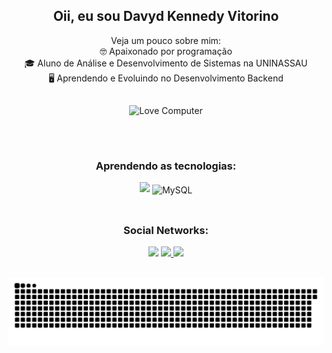 <div align="center">
  <h2> Oii, eu sou Davyd Kennedy Vitorino</h2>

Veja um pouco sobre mim:<br>
   🤓 Apaixonado por programação<br>
   🎓 Aluno de Análise e Desenvolvimento de Sistemas na UNINASSAU<br>
   🖥️ Aprendendo e Evoluindo no Desenvolvimento Backend<br>
</div>

## 

<div align="center">
  <img alt="Love Computer" src="https://user-images.githubusercontent.com/82242582/173188747-879ecc93-4a4e-40c8-bc84-a87ec8de502b.png" min-width="350px" max-width="350px" width="350px"/>
</div>

##

<div align="center" style="display: inline_block"><br>
  <h3>Aprendendo as tecnologias:</h3>
  <img src="https://cdn.jsdelivr.net/gh/devicons/devicon/icons/python/python-original-wordmark.svg" />
  <img align="center" alt="MySQL" height="30" width="40" src="https://cdn.jsdelivr.net/gh/devicons/devicon/icons/mysql/mysql-plain.svg"/>
</div>
<br>  

##
<div align="center">
  <h3>Social Networks:</h3>
  <a href="https://instagram.com/vitorinokennedy" target="_blank"><img src="https://img.shields.io/badge/-Instagram-%23E4405F?style=for-the-badge&logo=instagram&logoColor=white" target="_blank"></a>
  <a href = "mailto:dkennyvs@gmail.com"><img src="https://img.shields.io/badge/-Gmail-%23333?style=for-the-badge&logo=gmail&logoColor=black" target="_blank">    </a>
  <a href="https://www.linkedin.com/in/kennedy-vitorino-595b63238/" target="_blank"><img src="https://img.shields.io/badge/-LinkedIn-%230077B5?style=for-the-badge&logo=linkedin&logoColor=white" target="_blank"></a> 

##

  ![Snake animation](https://github.com/kennedyvitorino/kennedyvitorino/blob/output/github-contribution-grid-snake.svg)
 </div>
